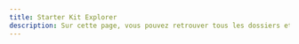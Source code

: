 ```yaml
---
title: Starter Kit Explorer
description: Sur cette page, vous pouvez retrouver tous les dossiers et fichiers créés par le Starter Kit Vue Dash et des informations explicatives les concernant.
---
```


<doc-content-explorer></doc-content-explorer>
